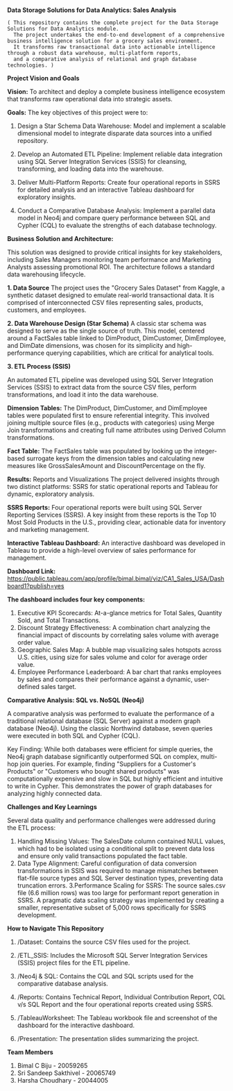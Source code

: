 **Data Storage Solutions for Data Analytics: Sales Analysis**

    ( This repository contains the complete project for the Data Storage Solutions for Data Analytics module. 
      The project undertakes the end-to-end development of a comprehensive business intelligence solution for a grocery sales environment.
      It transforms raw transactional data into actionable intelligence through a robust data warehouse, multi-platform reports, 
      and a comparative analysis of relational and graph database technologies. )


**Project Vision and Goals**

**Vision:** To architect and deploy a complete business intelligence ecosystem that transforms raw operational data into strategic assets.

**Goals:** The key objectives of this project were to:

1. Design a Star Schema Data Warehouse: Model and implement a scalable dimensional model to integrate disparate data sources into a unified repository.

2. Develop an Automated ETL Pipeline: Implement reliable data integration using SQL Server Integration Services (SSIS) for cleansing, transforming, and loading data into the warehouse.

3. Deliver Multi-Platform Reports: Create four operational reports in SSRS for detailed analysis and an interactive Tableau dashboard for exploratory insights.

4. Conduct a Comparative Database Analysis: Implement a parallel data model in Neo4j and compare query performance between SQL and Cypher (CQL)
   to evaluate the strengths of each database technology.

**Business Solution and Architecture:**

This solution was designed to provide critical insights for key stakeholders, including 
Sales Managers monitoring team performance and Marketing Analysts assessing promotional ROI. The architecture follows a standard data warehousing lifecycle.

**1. Data Source**
The project uses the "Grocery Sales Dataset" from Kaggle, a synthetic dataset designed to emulate real-world transactional data.
It is comprised of interconnected CSV files representing sales, products, customers, and employees.


**2. Data Warehouse Design (Star Schema)**
A classic star schema was designed to serve as the single source of truth. This model, centered around a 
FactSales table linked to DimProduct, DimCustomer, DimEmployee, and DimDate dimensions,
was chosen for its simplicity and high-performance querying capabilities, which are critical for analytical tools.


**3. ETL Process (SSIS)**

An automated ETL pipeline was developed using SQL Server Integration Services (SSIS) to extract data from the source CSV files, 
perform transformations, and load it into the data warehouse.

**Dimension Tables:** The DimProduct, DimCustomer, and DimEmployee tables were populated first to ensure referential integrity.
This involved joining multiple source files (e.g., products with categories) using Merge Join transformations and creating full name attributes 
using Derived Column transformations.

**Fact Table:** The FactSales table was populated by looking up the integer-based surrogate keys from the dimension tables
and calculating new measures like GrossSalesAmount and DiscountPercentage on the fly.


**Results:** Reports and Visualizations
The project delivered insights through two distinct platforms: SSRS for static operational reports and Tableau for dynamic, exploratory analysis.


**SSRS Reports:**
Four operational reports were built using SQL Server Reporting Services (SSRS). A key insight from these reports is the 
Top 10 Most Sold Products in the U.S., providing clear, actionable data for inventory and marketing management.

**Interactive Tableau Dashboard:**
An interactive dashboard was developed in Tableau to provide a high-level overview of sales performance for management.

**Dashboard Link:** https://public.tableau.com/app/profile/bimal.bimal/viz/CA1_Sales_USA/Dashboard1?publish=yes

**The dashboard includes four key components:**
1. Executive KPI Scorecards: At-a-glance metrics for Total Sales, Quantity Sold, and Total Transactions.
2. Discount Strategy Effectiveness: A combination chart analyzing the financial impact of discounts by correlating sales volume with average order value.
3. Geographic Sales Map: A bubble map visualizing sales hotspots across U.S. cities, using size for sales volume and color for average order value.
4. Employee Performance Leaderboard: A bar chart that ranks employees by sales and compares their performance against a dynamic, user-defined sales target.

**Comparative Analysis: SQL vs. NoSQL (Neo4j)**

A comparative analysis was performed to evaluate the performance of a traditional relational database (SQL Server) against a modern graph database (Neo4j).
Using the classic Northwind database, seven queries were executed in both SQL and Cypher (CQL).

Key Finding: While both databases were efficient for simple queries, the Neo4j graph database significantly outperformed SQL on complex, multi-hop join queries.
For example, finding "Suppliers for a Customer's Products" or "Customers who bought shared products" was computationally expensive and slow in SQL 
but highly efficient and intuitive to write in Cypher.  This demonstrates the power of graph databases for analyzing highly connected data.

**Challenges and Key Learnings**

Several data quality and performance challenges were addressed during the ETL process:
1. Handling Missing Values: The SalesDate column contained NULL values, which had to be isolated using a conditional split to prevent data loss
and ensure only valid transactions populated the fact table.
2. Data Type Alignment: Careful configuration of data conversion transformations in SSIS was required to manage mismatches between flat-file source types and SQL Server destination types,
preventing data truncation errors.
3.Performance Scaling for SSRS: The source sales.csv file (6.6 million rows) was too large for performant report generation in SSRS.
A pragmatic data scaling strategy was implemented by creating a smaller, representative subset of 5,000 rows specifically for SSRS development.

**How to Navigate This Repository**

1. /Dataset: Contains the source CSV files used for the project.

2. /ETL_SSIS: Includes the Microsoft SQL Server Integration Services (SSIS) project files for the ETL pipeline.

3. /Neo4j & SQL: Contains the CQL and SQL scripts used for the comparative database analysis.

4. /Reports: Contains Technical Report, Individual Contribution Report, CQL v/s SQL Report and the four operational reports created using SSRS.

5. /TableauWorksheet: The Tableau workbook file and screenshot of the dashboard for the interactive dashboard.

6. /Presentation: The presentation slides summarizing the project.

**Team Members**
1. Bimal C Biju - 20059265 
2. Sri Sandeep Sakthivel - 20065749 
3. Harsha Choudhary - 20044005 
